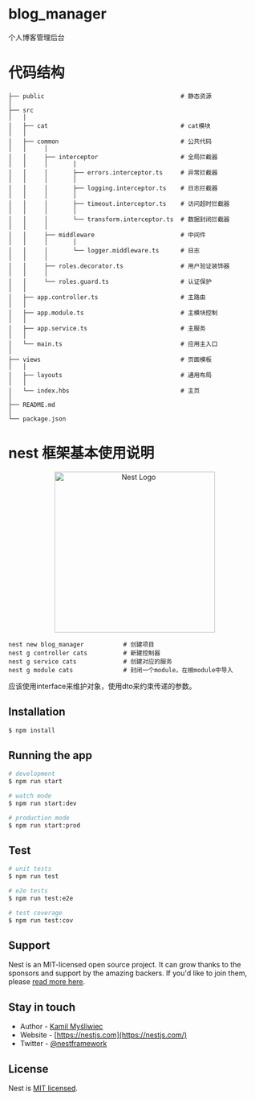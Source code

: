 # blog_manager

个人博客管理后台

# 代码结构

```
├── public                                      # 静态资源
│
├── src
│   │
│   ├── cat                                     # cat模块
│   │
│   ├── common                                  # 公共代码
│   │     │
│   │     ├── interceptor                       # 全局拦截器
│   │     │       │
│   │     │       ├── errors.interceptor.ts     # 异常拦截器
│   │     │       │
│   │     │       ├── logging.interceptor.ts    # 日志拦截器
│   │     │       │
│   │     │       ├── timeout.interceptor.ts    # 访问超时拦截器
│   │     │       │
│   │     │       └── transform.interceptor.ts  # 数据封闭拦截器
│   │     │
│   │     ├── middleware                        # 中间件
│   │     │       │
│   │     │       └── logger.middleware.ts      # 日志
│   │     │
│   │     ├── roles.decorator.ts                # 用户验证装饰器
│   │     │
│   │     └── roles.guard.ts                    # 认证保护
│   │
│   ├── app.controller.ts                       # 主路由
│   │
│   ├── app.module.ts                           # 主模块控制
│   │
│   ├── app.service.ts                          # 主服务
│   │
│   └── main.ts                                 # 应用主入口
│
├── views                                       # 页面模板
│   │
│   ├── layouts                                 # 通用布局
│   │
│   └── index.hbs                               # 主页
│
├── README.md
│
└── package.json
```

# nest 框架基本使用说明
<p align="center">
  <a href="http://nestjs.com/" target="blank"><img src="https://nestjs.com/img/logo_text.svg" width="320" alt="Nest Logo" /></a>
</p>  

```
nest new blog_manager           # 创建项目
nest g controller cats          # 新建控制器
nest g service cats             # 创建对应的服务
nest g module cats              # 封闭一个module，在根module中导入
```
应该使用interface来维护对象，使用dto来约束传递的参数。

## Installation

```bash
$ npm install
```

## Running the app

```bash
# development
$ npm run start

# watch mode
$ npm run start:dev

# production mode
$ npm run start:prod
```

## Test

```bash
# unit tests
$ npm run test

# e2e tests
$ npm run test:e2e

# test coverage
$ npm run test:cov
```

## Support

Nest is an MIT-licensed open source project. It can grow thanks to the sponsors and support by the amazing backers. If you'd like to join them, please [read more here](https://docs.nestjs.com/support).

## Stay in touch

- Author - [Kamil Myśliwiec](https://kamilmysliwiec.com)
- Website - [https://nestjs.com](https://nestjs.com/)
- Twitter - [@nestframework](https://twitter.com/nestframework)

## License

  Nest is [MIT licensed](LICENSE).
